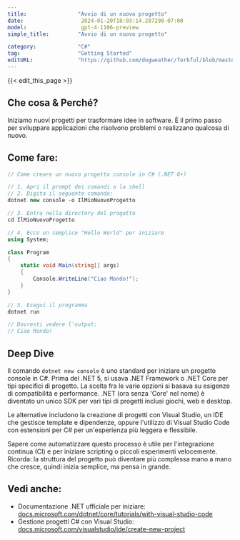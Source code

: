 ```yaml
---
title:                "Avvio di un nuovo progetto"
date:                  2024-01-20T18:03:14.287298-07:00
model:                 gpt-4-1106-preview
simple_title:         "Avvio di un nuovo progetto"

category:             "C#"
tag:                  "Getting Started"
editURL:              "https://github.com/dogweather/forkful/blob/master/content/it/c-sharp/starting-a-new-project.md"
---
```


{{< edit_this_page >}}

## Che cosa & Perché?
Iniziamo nuovi progetti per trasformare idee in software. È il primo passo per sviluppare applicazioni che risolvono problemi o realizzano qualcosa di nuovo.

## Come fare:
```C#
// Come creare un nuovo progetto console in C# (.NET 6+)

// 1. Apri il prompt dei comandi o la shell
// 2. Digita il seguente comando:
dotnet new console -o IlMioNuovoProgetto

// 3. Entra nella directory del progetto
cd IlMioNuovoProgetto

// 4. Ecco un semplice "Hello World" per iniziare
using System;

class Program
{
    static void Main(string[] args)
    {
        Console.WriteLine("Ciao Mondo!");
    }
}

// 5. Esegui il programma
dotnet run

// Dovresti vedere l'output:
// Ciao Mondo!
```

## Deep Dive
Il comando `dotnet new console` è uno standard per iniziare un progetto console in C#. Prima del .NET 5, si usava .NET Framework o .NET Core per tipi specifici di progetto. La scelta fra le varie opzioni si basava su esigenze di compatibilità e performance. .NET (ora senza 'Core' nel nome) è diventato un unico SDK per vari tipi di progetti inclusi giochi, web e desktop.

Le alternative includono la creazione di progetti con Visual Studio, un IDE che gestisce template e dipendenze, oppure l'utilizzo di Visual Studio Code con estensioni per C# per un'esperienza più leggera e flessibile.

Sapere come automatizzare questo processo è utile per l'integrazione continua (CI) e per iniziare scripting o piccoli esperimenti velocemente. Ricorda: la struttura del progetto può diventare più complessa mano a mano che cresce, quindi inizia semplice, ma pensa in grande.

## Vedi anche:
- Documentazione .NET ufficiale per iniziare: [docs.microsoft.com/dotnet/core/tutorials/with-visual-studio-code](https://docs.microsoft.com/dotnet/core/tutorials/with-visual-studio-code)
- Gestione progetti C# con Visual Studio: [docs.microsoft.com/visualstudio/ide/create-new-project](https://docs.microsoft.com/visualstudio/ide/create-new-project)
